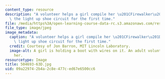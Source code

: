 ```yaml
---
content_type: resource
description: "A volunteer helps a girl compile her \u201CFirewalker\u201D code on\
  \ the light up shoe circuit for the first time."
file: /media/https%3A/open-learning-course-data-rc.s3.amazonaws.com/res-2-005-girls-who-build-make-your-own-wearables-workshop-spring-2015/09a229742b4a2c8e477ced67e6500cc6_504693-63D.jpg
file_type: image/jpeg
image_metadata:
  caption: "A volunteer helps a girl compile her \u201CFirewalker\u201D code on the\
    \ light up shoe circuit for the first time."
  credit: Courtesy of Jon Barron, MIT Lincoln Laboratory.
  image-alt: A girl is holding a boot with wires on it. An adult volunteer is helping
    her.
resourcetype: Image
title: 504693-63D.jpg
uid: 09a22974-2b4a-2c8e-477c-ed67e6500cc6
---
```

